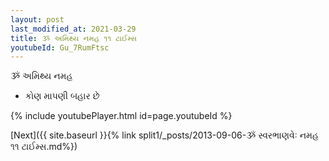```yaml
---
layout: post
last_modified_at: 2021-03-29
title: ૐ અમિથ્ય નમહ ૧૧ ટાઈમ્સ
youtubeId: Gu_7RumFtsc
---
```

 
 
 ૐ અમિથ્ય નમહ  
 
 -  કોણ માપણી બહાર છે 
 
  
 
  
 
 
 
 
 
 


{% include youtubePlayer.html id=page.youtubeId %}
 
[Next]({{ site.baseurl }}{% link  split1/_posts/2013-09-06-ૐ સ્વરભાણવેઃ નમહ ૧૧ ટાઈમ્સ.md%})
 
